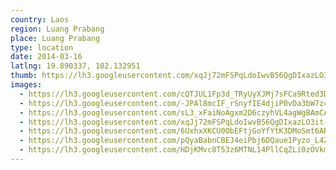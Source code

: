 ```yaml
---
country: Laos
region: Luang Prabang
place: Luang Prabang
type: location
date: 2014-03-16
latlng: 19.890337, 102.132951
thumb: https://lh3.googleusercontent.com/xqJj72mFSPqLdoIwvB56QgDIxazLO3it-StJ_6ZROfU0ZJVNBnlLsHgKxHlVBlT2ZgXx4hAvKvzENo59mXRxtcmO6xTZg189vsW3Ltqg6fYcKKKlBxkaNiOd9UzyrjkXBzRG5zlmSw
images:
  - https://lh3.googleusercontent.com/cQTJUL1Fp3d_TRyUyXJMj7sFCa9Rted3DbX-oHqWlcP9XbxrvQcrIsAKiM-JXe8WNxnwMCq1G0-wG9sfna_G8JzBEM5MFZe-A2tfcPQcbzDGImiP8Va9K8jCebLRdTcusF-BNgSO9g
  - https://lh3.googleusercontent.com/-JPAl8mcIF_rSnyfIE4djiP0vDa3bW7z4ilJ_iIllBTm5FT6sU0yHZwIR1dsN-8HznHZd0sDPcggAhHHWOnPNr57L2FlvYAKssgwmcRatDsjJVWCnfTSQKudR28QA2MZouT3VnEYUw
  - https://lh3.googleusercontent.com/sL3_xFaiNoAgxm2D6czyhVL4agWgBAmCA9uUHgc6SvhUpCOrBS0A4HLluKnHXnbKKM6DudJr9gfOuxLWatNWPzYgc7UQkkbkbaXCE6caZ032tjTxUs3A8cNPMPFq_DH7llRZFX5xjg
  - https://lh3.googleusercontent.com/xqJj72mFSPqLdoIwvB56QgDIxazLO3it-StJ_6ZROfU0ZJVNBnlLsHgKxHlVBlT2ZgXx4hAvKvzENo59mXRxtcmO6xTZg189vsW3Ltqg6fYcKKKlBxkaNiOd9UzyrjkXBzRG5zlmSw
  - https://lh3.googleusercontent.com/6UxhxXKCU0ObEFtjGoYfYtK3DMoSmt6AROOmRB-95CZMULqsaycJlY40WTdUIc8SCuWeLkwGXmZV6-OSuLymAyQVh0f9Eck1UADde_nR0bC113EVfi2L-7jxUhh2P16kvDyut_TtOA
  - https://lh3.googleusercontent.com/pQyaBabnCBEJ4eiPbj6DQaue1Pyzo_L4Z8bJRZxupxk66NSEIKeFdqgI906pcgEi2sGz7SqRRfGyBzZM_ylHNhSy_We_pF9cLmW4dssCRWXCsDjfXq6zdvWcMWdE1SRApKUUnNbcaQ
  - https://lh3.googleusercontent.com/HDjKMvc8T53z6MTNL14PllCqZLi0zOVkmP8LvEa51ltPg0a4GNEQLckKPBTHvRciRo6aMLIn_rRPk9qMt4-EsygWC89k7ovAgJHth_jdIaj_u8FwG9-KarmRV1LMwg6BHsXx0Bmg9Q
---
```

